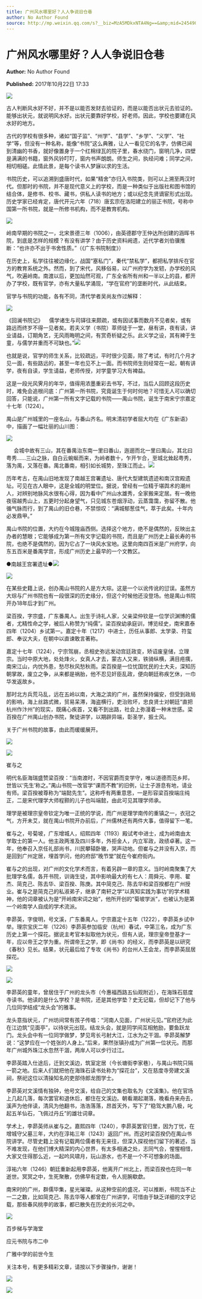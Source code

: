 ```yaml
---
title: 广州风水哪里好？人人争说旧仓巷
author: No Author Found
source: http://mp.weixin.qq.com/s?__biz=MzA5MDkxNTA4Ng==&amp;mid=2454906570&amp;idx=1&amp;sn=5b6a1e8a5923cea511880fbe265a7e28&amp;chksm=87a22eabb0d5a7bdb67c906154665b9ff4e6e8503b6b473e87d46df2fa23eadda95dc3f258a6#rd
---
```


# 广州风水哪里好？人人争说旧仓巷

**Author:** No Author Found

**Published:** 2017年10月22日 17:33

![](https://mmbiz.qpic.cn/mmbiz_jpg/PJWG74pLsMY6VjSs8icl92DouG8adAGS0ibIkmicA6dYrXchQel1ic3LTtD572I9r9sbW2tOnBvpibgicAXRcdc4p5aA/0?wx_fmt=jpeg)

古人判断风水好不好，并不是以能否发财去验证的，而是以能否出状元去验证的。能够出状元，就说明风水好。出状元要靠好学校，好老师。因此，学校也要建在风水好的地方。

古代的学校有很多种，诸如“国子监”、“州学”、“县学”、“乡学”、“义学”、“社学”等，但没有一种名称，能像“书院”这么典雅，让人一看见它的名字，仿佛已闻到清幽的书香，就好像置身于一个红棉绿瓦的院子里，春水绕门，窗明几净，四壁是满满的书籍，窗外风铃叮叮，窗内书声朗朗。师生之间，执经问难；同学之间，相切相磋。此情此景，是每个读书人梦寐以求的生活。

书院历史，可以追溯到盛唐时代，如果“精舍”亦归入书院类，则可以上溯至两汉时代。但那时的书院，并不是现代意义上的学校，而是一种类似于出版社和图书馆的结合体，是修书、校书、藏书，供私人读书的地方；或以纪念先贤谪宦形式出现。历史学家已经肯定，唐代开元六年（718）唐玄宗在洛阳建立的丽正书院，号称中国第一所书院，就是一所修书机构，而不是教育机构。

![](http://mmbiz.qpic.cn/mmbiz_jpg/PJWG74pLsMYiaVMpfX3zC0chwlAGOyclvKMiaLIL2znl28IRAIuXeiaibLSKMfQ5icpl7DslprpfB41rZzoBuJiaqsEA/0?wx_fmt=jpeg)



岭南早期的书院之一，北宋景德三年（1006），由英德郡守王仲达所创建的涵晖书院，到底是怎样的规模？有没有讲学？由于历史资料阙遗，近代学者刘伯骥推断：“也许亦不出于书舍性质。”（《广东书院制度》）

在历史上，私学往往被边缘化，战国“塞私门”，秦代“禁私学”，都把私学排斥在官方的教育系统之外。然而，到了宋代，风移俗易，以广州府学为发轫，办学校的风气，吹遍岭南。南渡以后，更加灿然可观，广东全省所有州和一半以上的县，都开办了学校，既有官学，亦有大量私学涌现，“学在官府”的垄断时代，从此结束。

官学与书院的功能，各有不同，清代学者吴尚友作过解释：

![](http://mmbiz.qpic.cn/mmbiz/8fbA6bMTCeLib6GuYQxv8LSEXPH5a3uF9UlLAKgbIkAtGx36Guwk2AKhKIrwZc3pnOAoS5W1HyribvH1ib8BRG0jw/0?wx_fmt=png)

《回澜书院记》    儒学诸生与司铎往来颇疏，或有因试事而数月不见者矣，或有路远而终岁不得一见者矣。若夫义学（书院）萃师徒于一堂，昼有讲，夜有读，讲业请益，订期角艺，无风雨晦明之间，有赏奇析疑之乐。此义学之设，其有裨于生童，与儒学并重而不可缺也。”![](http://mmbiz.qpic.cn/mmbiz/8fbA6bMTCeLib6GuYQxv8LSEXPH5a3uF9B9R9b3hkTRpbEiarnKZvEfRicZLnS1abg6iakLfnVIxRqmxDmicdFkgJlQ/0?wx_fmt=png)



也就是说，官学的师生关系，比较疏远，平时很少见面，除了考试，有时几个月才见一面，有些路远的，甚至一年也见不上一面。而书院师生则经常在一起，朝有讲学，夜有自读，学生请益，老师传授，对学童学习大有裨益。

这是一段光风霁月的年华，值得用浓墨重彩去书写，不过，当后人回顾这段历史时，难免会追根问底：广州第一所书院，究竟诞生于何时何地？可惜无人可以确切回答，只能说，广州第一所有文字记载的书院——禺山书院，诞生于南宋宁宗嘉定十七年（1224）。

禺山是广州城里的一座名山，与番山齐名。明末清初学者屈大均在《广东新语》中，描画了一幅壮丽的山川图：

![](http://mmbiz.qpic.cn/mmbiz/8fbA6bMTCeLib6GuYQxv8LSEXPH5a3uF9UlLAKgbIkAtGx36Guwk2AKhKIrwZc3pnOAoS5W1HyribvH1ib8BRG0jw/0?wx_fmt=png)

      会城中故有三山，其在番禺治东南一里曰番山，迤逦而北一里曰禺山，其北曰粤秀……三山之脉，自白云蜿蜒而来，为岭者数十，乍开乍合，至城北耸起粤秀，落为禺，又落在番。禺北番南，相引如长城势，至珠江而止。![](http://mmbiz.qpic.cn/mmbiz/8fbA6bMTCeLib6GuYQxv8LSEXPH5a3uF9UlLAKgbIkAtGx36Guwk2AKhKIrwZc3pnOAoS5W1HyribvH1ib8BRG0jw/0?wx_fmt=png)



历年考古，在禺山旧地发现了南越王宫署遗址、唐代大型建筑遗迹和南汉宫殿遗址。可见在古人眼中，这是全城的明堂位。据说，曾经有一位精于堪舆术的潮州人，对辨别地脉风水很有心得，因为看中广州山水雄秀，全家搬来定居。有一晚他夜宿越秀山上，五更时分起身望气，只见城东苍烟浮动，云蒸霭霭，弥留不散。他循气脉而行，到了禺山的旧仓巷，不禁惊叹：“满城郁葱佳气，萃于此矣。十年内必发鼎甲。”

禺山书院的位置，大约在今城隍庙西侧。选择这个地方，绝不是偶然的，反映出主办者的慧眼；它能够成为第一所有文字记载的书院，而且是广州历史上最长寿的书院，也绝不是偶然的，因为它占了一块风水宝地。这里向南四百米是广州府学，向东五百米是番禺学宫，形成广州历史上最早的一个文教区。

●南越王宫署遗址●![](http://mmbiz.qpic.cn/mmbiz_jpg/PJWG74pLsMYiaVMpfX3zC0chwlAGOyclvejlZGx2hcfQ4aKgCahic4NlRFIs2icVgvpDhj3kalMkxVJtBibKF6Usxw/0?wx_fmt=jpeg)

![](http://mmbiz.qpic.cn/mmbiz_jpg/PJWG74pLsMYiaVMpfX3zC0chwlAGOyclvgGP9jiam81QHMmh6nQ46ZKF5Gx87weFFoSlJmibdSzXBtVNofJcAIcCw/0?wx_fmt=jpeg)



在某些史籍上说，创办禺山书院的人是方大琮。这是一个以讹传讹的愆误。虽然方大琮与广州书院也有一段很深的历史缘分，但这个时候他还没登场。他是禺山书院开办18年后才到广州。

梁百揆，字宗盛，广东番禺人。出生于诗礼人家，父亲梁仲钦是一位学识渊博的儒者，尤精性命之学，被后人称赞为“纯儒”。梁百揆幼承庭训，博览经史，南宋嘉泰四年（1204）乡试第一。嘉定十年（1217）中进士，历任从事郎、太学录、符玺郎、奉议大夫，在朝中以直谏敢言著称。

嘉定十七年（1224），宁宗驾崩，丞相史弥远发动宫廷政变，矫诏废皇储，立理宗。当时中原大地，处处烽火，女真人才去，蒙古人又来，铁骑纵横，满目疮痍，南宋江山，内忧外患，愁尽秋风愁秋雨。梁百揆是一位忧国忧民的士大夫，深知历朝掌故，废立之争，从来都是祸胎，他不忍见奸臣乱政，便向朝廷称疾乞休，一巾华发返故乡。

那时北方兵荒马乱，远在五岭以南，大海之滨的广州，虽然保持偏安，但受到政局的影响，海上丝路式微，贸易呆滞，海盗横行，吏治败坏，忠良贤士对朝廷“直把杭州作汴州”的现实，既痛心疾首，又看不到出路，社会上弥漫着一种末世感。梁百揆在广州禺山创办书院，聚徒讲学，以期辟异端，彰圣学，振士风。

关于广州书院的故事，由此而缓缓展开。

![](http://mmbiz.qpic.cn/mmbiz_png/p6Vlqvia1UicyrhG0dR9FTta36XUoGOcvdhsIlSlibKtt80ZiadFZapHdzuBcAHYbKTsZYHibicnuOP8lH5WEibuvKcnw/0?wx_fmt=png)

![](http://mmbiz.qpic.cn/mmbiz_jpg/PJWG74pLsMYiaVMpfX3zC0chwlAGOyclvGsckhuGPiaxHb6vVZMCWfgQTQpicmKoicgwTtfhCqBw0qMZjrLiby9IcVw/0?wx_fmt=jpeg)



崔与之

明代名臣海瑞盛赞梁百揆：“当南渡时，不因官爵而变学守，唯以道德而范乡邦，世皆以‘先生’称之。”禺山书院一改官学“课而不教”的旧例，让士子游息有地，请业有师。梁百揆被尊称为“端懿先生”。这称呼有两重意思，一是形容梁百揆端庄纯正，二是宋代理学大师程颢的儿子也叫端懿，由此可见其理学师承。

理学是被理宗皇帝钦定为唯一正统的学说，而广州是理学南传的重镇之一，衣冠之气，方开未艾，就在禺山书院开办前后，广州儒林还有两件大事，值得留下一笔。

崔与之，号菊坡，广东增城人，绍熙四年（1193）殿试考中进士，成为岭南由太学取士的第一人。他主政两淮及四川多年，外拒金人，内立军政，政绩卓著。这一年，他奉召入京任礼部尚书，川民攀辕卧辙，哭声动地。但崔与之并没有入京，而是回到广州定居，埋首学问，他的府邸“晚节堂”就在今崔府街内。

崔与之的出现，对广州的文化学术而言，有着另辟一章的意义。当时岭南聚集了大批理学名儒，各开书院，训诲生徒，其中影响最大的有七人：周舜元、李用、翟杰、简克己、陈去华、梁百揆、陈庚。其中简克己、陈去华和梁百揆都在广州授业。崔与之是简克己的私淑弟子，继承了南轩之学“以真知实践为事功”的学术精神，他的词章被认为是“开岭南宋词之始”，他所开创的“菊坡学派”，也被认为是第一个岭南学人自成的学术流派。

李昴英，字俊明，号文溪，广东番禺人。宁宗嘉定十五年（1222），李昴英乡试中举。理宗宝庆二年（1226）李昴英参加临安（杭州）春试，中第三名，成为广东历史上第一个探花。据说主考官本拟取他为状元，但有人说，理宗皇帝登基才一年，应以帝王之学为重。所谓帝王之学，即《尚书》的经义，而李昴英是以研究《春秋》见长。结果，状元最后给了专攻《尚书》的台州人王会龙，而李昴英屈居探花。

![](http://mmbiz.qpic.cn/mmbiz_png/p6Vlqvia1UicyrhG0dR9FTta36XUoGOcvdhsIlSlibKtt80ZiadFZapHdzuBcAHYbKTsZYHibicnuOP8lH5WEibuvKcnw/0?wx_fmt=png)

![](http://mmbiz.qpic.cn/mmbiz_jpg/PJWG74pLsMYiaVMpfX3zC0chwlAGOyclvnick589o6nzR8BHRmLtUlrwlVrC4OSO0XH3fmKHInPsoiabZoMLOoiapw/0?wx_fmt=jpeg)



李昴英的童年，曾居住于广州的龙头市（今惠福西路五仙观附近），在海珠石慈度寺读书。他读的是什么学校？是书院，还是其他学垫？史无记载，但却记下了他与几位同学结成“龙头会”的雅事。

龙头意指状元，广州坊间常有孩子传唱：“河南人见面，广州状元见。”官府还为此在江边筑“见面亭”，以待状元出现。结龙头会，就是同学间互相勉励，要鱼跃龙门。龙头会中有一位同学做梦，梦见弯长弓射大江，江水为之干涸。李昴英解梦说：“这梦应在一个姓张的人身上。”后来，果然张镇孙成为广州第一位状元。而那年广州城外珠江水忽然干涸，两岸人可以步行过江。

李昴英踏入仕途后，迁到文溪边，筑室定居（今长塘街李家巷），与禺山书院只隔一箭之地。后来人们就把他在海珠石读书处称为“探花台”，又在慈度寺旁建文溪祠，祭祀这位以清操知名的吏部侍郎龙图学士。

李昴英对文溪情有独钟，他号文溪，给自己的文集也取名为《文溪集》。他在官场上几起几落，每次罢官和退休后，都住在文溪边。朝看潮起潮落，晚看舟来舟去，溪声为他伴读，清风为他翻书，浩浩落落，昂首天外，写下了“稳驾大鹏八极，叱起五羊仙石，飞佩过丹丘”的雄壮词章。

学术上，李昴英师从崔与之。嘉熙四年（1240），李昴英罢官归里，因为丁忧，在增城守父墓三年，大约在淳祐三年（1243）返回广州。而这时梁百揆仍在禺山书院讲学。尽管史籍上没有记载两位儒者有无来往，但深入探视他们留下的著述，当不难发现，在他们博大精深的内心世界，有太多相通之处，志同气合，惺惺相惜，大家又住得那么近，一起吟风啸月，玩山游水，也不是一个不可想象的场面。

淳祐六年（1246）朝廷重新起用李昴英，他离开广州北上，而梁百揆也在同一年逝世。冥冥之中，生死聚散，仿佛早有定数，令人扼腕欷歔。

南宋时的广州，群儒毕集，星光璀璨。从这种空前的盛况，可以推断，书院当不止一二之数，比如简克己、陈去华等人都曾在广州讲学，可惜由于缺乏详细的文字记载，那些春风桃李的故事，都已散失在历史的长河之中。

![](http://mmbiz.qpic.cn/mmbiz_gif/PJWG74pLsMYf2b50xFTbTsibmjv5gNVOxZegUj8mrKtpuzCpBAYnQw9duHfIcNnUzicicnGUSv4EWPSTRAPvV9g3w/0?wx_fmt=gif)

百步梯与学海堂

应元书院与市二中

广雅中学的前世今生

关注本号，有更多精彩文章，请按以下步骤操作，谢谢！

![](http://mmbiz.qpic.cn/mmbiz_png/PJWG74pLsMbxzxSWsbSxWa401icEeDUWiawxAxbdgTq3LmtribGicfmgEgabFONInhdrQRwY9Y4pmxRGlAoaQAaMDA/640?wx_fmt=png)

![](https://mmbiz.qpic.cn/mmbiz_jpg/PJWG74pLsMbnQpj9pZibKvicR24CHgn6c48N7Bzfr1byTp9Uiauazqra1tXvMM6cLicajGiaXkvkNJTTUw76oXHBvrA/640?wx_fmt=jpeg)

